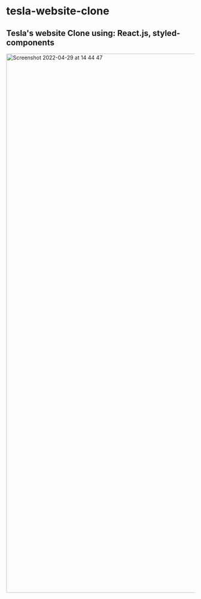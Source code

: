 # tesla-website-clone

## Tesla's website Clone using: React.js, styled-components

<img width="1440" alt="Screenshot 2022-04-29 at 14 44 47" src="https://user-images.githubusercontent.com/68688135/166332649-41f3aa71-d677-46b4-ad58-1993898b4ad8.png">
